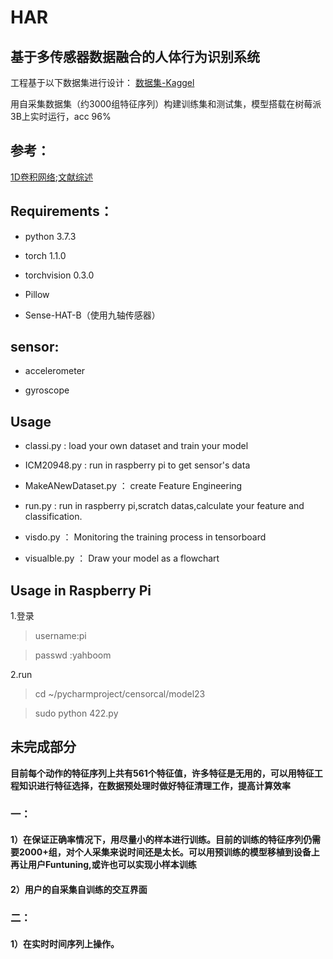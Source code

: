 
# HAR
## 基于多传感器数据融合的人体行为识别系统 


工程基于以下数据集进行设计：
[数据集-Kaggel](https://www.kaggle.com/uciml/human-activity-recognition-with-smartphones)

用自采集数据集（约3000组特征序列）构建训练集和测试集，模型搭载在树莓派3B上实时运行，acc 96%

## 参考：
  [1D卷积网络](https://blog.csdn.net/bhneo/article/details/83092557);[文献综述](https://github.com/jindongwang/activityrecognition)

## Requirements：

  * python 3.7.3
  
  * torch 1.1.0 
    
  * torchvision 0.3.0 
   
  * Pillow
   
  * Sense-HAT-B（使用九轴传感器）
 
## sensor:
   * accelerometer
     
   * gyroscope
    
## Usage

  * classi.py : load your own dataset and train your model 
  
  * ICM20948.py : run in raspberry pi to get sensor's data
  
  * MakeANewDataset.py ： create Feature Engineering
  
  * run.py : run in raspberry pi,scratch datas,calculate your feature and classification.
  
  * visdo.py ： Monitoring the training process in tensorboard
  
  * visualble.py ： Draw your model as a flowchart
    

## Usage in Raspberry Pi
 
 1.登录
 
>username:pi

>passwd :yahboom

2.run

>  cd ~/pycharmproject/censorcal/model23

>  sudo python 422.py

## 未完成部分

**目前每个动作的特征序列上共有561个特征值，许多特征是无用的，可以用特征工程知识进行特征选择，在数据预处理时做好特征清理工作，提高计算效率**


### 一：

#### 1）在保证正确率情况下，用尽量小的样本进行训练。目前的训练的特征序列仍需要2000+组，对个人采集来说时间还是太长。可以用预训练的模型移植到设备上再让用户Funtuning,或许也可以实现小样本训练

#### 2）用户的自采集自训练的交互界面


### 二：

#### 1）在实时时间序列上操作。

<br>
<br>
<br>
<br>
<br>
<br>
